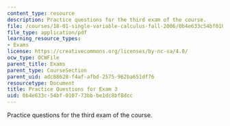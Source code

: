 ```yaml
---
content_type: resource
description: Practice questions for the third exam of the course.
file: /courses/18-01-single-variable-calculus-fall-2006/0b4e633c54bf010773bbbe1dc8bf8dcc_prexam3a.pdf
file_type: application/pdf
learning_resource_types:
- Exams
license: https://creativecommons.org/licenses/by-nc-sa/4.0/
ocw_type: OCWFile
parent_title: Exams
parent_type: CourseSection
parent_uid: adc88628-f4af-afbd-2575-962ba651df76
resourcetype: Document
title: Practice Questions for Exam 3
uid: 0b4e633c-54bf-0107-73bb-be1dc8bf8dcc
---
```

Practice questions for the third exam of the course.